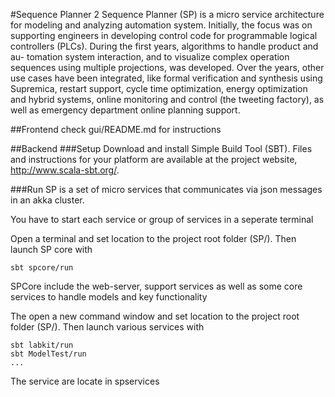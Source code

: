 #Sequence Planner 2
Sequence Planner (SP) is a micro service architecture for modeling and analyzing automation system. 
Initially, the focus was on supporting engineers in developing control
code for programmable logical controllers (PLCs). During the first years, 
algorithms to handle product and au- tomation system interaction, 
and to visualize complex operation sequences using multiple projections, 
was developed. Over the years, other use cases have been integrated, 
like formal verification and synthesis using Supremica, restart support, 
cycle time optimization, energy optimization and hybrid systems, 
online monitoring and control (the tweeting factory), 
as well as emergency department online planning support. 
 
##Frontend
check gui/README.md for instructions 

##Backend
###Setup
Download and install Simple Build Tool (SBT). Files and instructions for your platform are available at the project website, http://www.scala-sbt.org/.

###Run
SP is a set of micro services that communicates via json messages in an akka cluster. 

You have to start each service or group of services in a seperate terminal

Open a terminal and set location to the project root folder (SP/). Then launch SP core with  
```
sbt spcore/run
```
SPCore include the web-server, support services as well as some core services to handle models and key functionality

The open a new command window and set location to the project root folder (SP/). Then launch various services with
```
sbt labkit/run
sbt ModelTest/run
...
```
The service are locate in spservices

